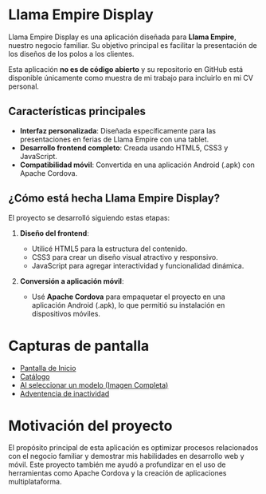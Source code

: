 # Llama Empire Display

Llama Empire Display es una aplicación diseñada para **Llama Empire**, nuestro negocio familiar. Su objetivo principal es facilitar la presentación de los diseños de los polos a los clientes.

Esta aplicación **no es de código abierto** y su repositorio en GitHub está disponible únicamente como muestra de mi trabajo para incluirlo en mi CV personal.

## Características principales

- **Interfaz personalizada**: Diseñada específicamente para las presentaciones en ferias de Llama Empire con una tablet.
- **Desarrollo frontend completo**: Creada usando HTML5, CSS3 y JavaScript.
- **Compatibilidad móvil**: Convertida en una aplicación Android (.apk) con Apache Cordova.

## ¿Cómo está hecha Llama Empire Display?

El proyecto se desarrolló siguiendo estas etapas:

1. **Diseño del frontend**:
   - Utilicé HTML5 para la estructura del contenido.
   - CSS3 para crear un diseño visual atractivo y responsivo.
   - JavaScript para agregar interactividad y funcionalidad dinámica.
   
2. **Conversión a aplicación móvil**:
   - Usé **Apache Cordova** para empaquetar el proyecto en una aplicación Android (.apk), lo que permitió su instalación en dispositivos móviles.

# Capturas de pantalla
- [Pantalla de Inicio](images/ShowcaseGithub/mainpage.jpg)
- [Catálogo](images/ShowcaseGithub/catalog.jpg)
- [Al seleccionar un modelo (Imagen Completa)](images/ShowcaseGithub/mainpage.jpg)
- [Adventencia de inactividad](images/ShowcaseGithub/inactivity.jpg)

# Motivación del proyecto
El propósito principal de esta aplicación es optimizar procesos relacionados con el negocio familiar y demostrar mis habilidades en desarrollo web y móvil. Este proyecto también me ayudó a profundizar en el uso de herramientas como Apache Cordova y la creación de aplicaciones multiplataforma.
